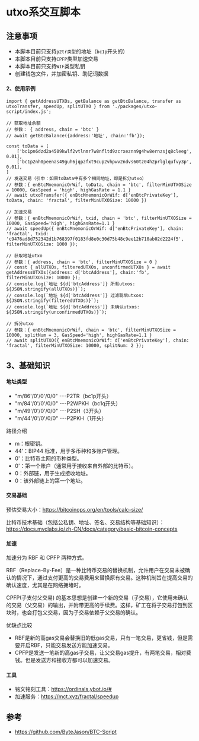 # utxo系交互脚本

## 注意事项

- 本脚本目前只支持`p2tr类型`的地址（`bc1p`开头的）
- 本脚本目前只支持`CPFP`类型加速交易
- 本脚本目前只支持`WIF`类型私钥
- 创建钱包文件，并加密私钥、助记词数据

#### 2、使用示例

```
import { getAddressUTXOs, getBalance as getBtcBalance, transfer as utxoTransfer, speedUp, splitUTXO } from './packages/utxo-script/index.js';

// 获取地址余额
// 参数： { address, chain = 'btc' }
// await getBtcBalance({address:'地址', chain:'fb'});

const toData = [
    ['bc1pn6dzd2a4509kwlf2vtlnmr7w8nfltd9zcrxeznn9g4hw8ernzsjq8cleeg', 0.01],
    ['bc1p2nh0peenas49guh6jqpzfxt9cup2vhpwv2ndvs60tz04h2prlglqufvy3p', 0.01],
]
// 发送交易（引申：如果toData中有多个相同地址，即是拆分utxo）
// 参数：{ enBtcMnemonicOrWif, toData, chain = 'btc', filterMinUTXOSize = 10000, GasSpeed = 'high', highGasRate = 1.1 }
// await utxoTransfer({ enBtcMnemonicOrWif: d['enBtcPrivateKey'], toData, chain: 'fractal', filterMinUTXOSize: 10000 })

// 加速交易
// 参数：{ enBtcMnemonicOrWif, txid, chain = 'btc', filterMinUTXOSize = 10000, GasSpeed='high', highGasRate=1.1 }
// await speedUp({ enBtcMnemonicOrWif: d['enBtcPrivateKey'], chain: 'fractal', txid: 'c9476ad8d752342d1b768397f0183fd8e0c30d75b48c9ee12b710ab02d2224f5', filterMinUTXOSize: 1000 });

// 获取地址utxo
// 参数：{ address, chain = 'btc', filterMinUTXOSize = 0 }
// const { allUTXOs, filteredUTXOs, unconfirmedUTXOs } = await getAddressUTXOs({address: d['btcAddress'], chain:'fb', filterMinUTXOSize: 10000 });
// console.log(`地址 ${d['btcAddress']} 所有utxos: ${JSON.stringify(allUTXOs)}`);
// console.log(`地址 ${d['btcAddress']} 过滤聪后utxos: ${JSON.stringify(filteredUTXOs)}`);
// console.log(`地址 ${d['btcAddress']} 未确认utxos: ${JSON.stringify(unconfirmedUTXOs)}`);

// 拆分utxo
// 参数：{ enBtcMnemonicOrWif, chain = 'btc', filterMinUTXOSize = 10000, splitNum = 3, GasSpeed='high', highGasRate=1.1 }
// await splitUTXO({ enBtcMnemonicOrWif: d['enBtcPrivateKey'], chain: 'fractal', filterMinUTXOSize: 10000, splitNum: 2 });
```

## 3、基础知识

#### 地址类型

- "m/86'/0'/0'/0/0" ---P2TR（bc1p开头）
- "m/84'/0'/0'/0/0" ---P2WPKH（bc1q开头）
- "m/49'/0'/0'/0/0" ---P2SH（3开头）
- "m/44'/0'/0'/0/0" ---P2PKH（1开头）

路径介绍
- m：根密钥。
- 44'：BIP44 标准，用于多币种和多账户管理。
- 0'：比特币主网的币种类型。
- 0'：第一个账户（通常用于接收来自外部的比特币）。
- 0：外部链，用于生成接收地址。
- 0：该外部链上的第一个地址。

#### 交易基础

预估交易大小：https://bitcoinops.org/en/tools/calc-size/

比特币技术基础（包括公私钥、地址、签名、交易结构等基础知识）：https://docs.mvclabs.io/zh-CN/docs/category/basic-bitcoin-concepts


#### 加速

加速分为 RBF 和 CPFP 两种方式。

RBF（Replace-By-Fee）是一种比特币交易的替换机制，允许用户在交易未被确认的情况下，通过支付更高的交易费用来替换原有交易。这种机制旨在提高交易的确认速度，尤其是在网络拥堵时。

CPFP(子支付父交易) 的基本思想是创建一个新的交易（子交易），它使用未确认的交易（父交易）的输出，并附带更高的手续费。这样，矿工在将子交易打包到区块时，也会打包父交易，因为子交易依赖于父交易的确认。

优缺点比较

- RBF是新的高gas交易会替换旧的低gas交易，只有一笔交易，更省钱，但是需要开启RBF，只能交易发送方能加速交易。
- CPFP是发送一笔新的高gas子交易，让父交易gas提升，有两笔交易，相对费钱。但是发送方和接收方都可以加速交易。

#### 工具

- 铭文铭刻工具：https://ordinals.ybot.io/#
- 加速服务：https://mct.xyz/fractal/speedup

## 参考

- https://github.com/ByteJason/BTC-Script